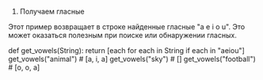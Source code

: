 1. Получаем гласные

Этот пример возвращает в строке найденные гласные "a e i o u". Это может оказаться полезным при поиске или обнаружении гласных.

def get_vowels(String):
    return [each for each in String if each in "aeiou"]
get_vowels("animal") # [a, i, a]
get_vowels("sky") # []
get_vowels("football") # [o, o, a]